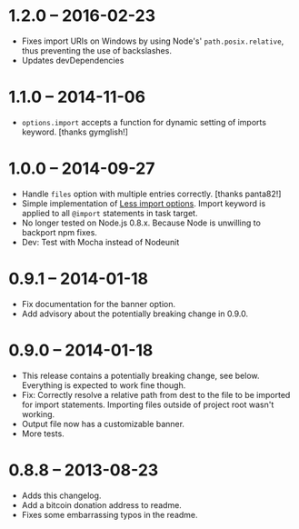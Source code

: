 # 1.2.0 – 2016-02-23

- Fixes import URIs on Windows by using Node's' `path.posix.relative`, thus preventing the use of backslashes.
- Updates devDependencies


# 1.1.0 – 2014-11-06

- `options.import` accepts a function for dynamic setting of imports keyword. [thanks gymglish!]

# 1.0.0 – 2014-09-27

- Handle `files` option with multiple entries correctly. [thanks panta82!]
- Simple implementation of [Less import options](https://github.com/MarcDiethelm/grunt-less-imports#options). Import keyword is applied to all `@import` statements in task target.
- No longer tested on Node.js 0.8.x. Because Node is unwilling to backport npm fixes.
- Dev: Test with Mocha instead of Nodeunit

# 0.9.1 – 2014-01-18

- Fix documentation for the banner option.
- Add advisory about the potentially breaking change in 0.9.0.

# 0.9.0 – 2014-01-18

- This release contains a potentially breaking change, see below. Everything is expected to work fine though.
- Fix: Correctly resolve a relative path from dest to the file to be imported for import statements. Importing files outside of project root wasn't working.
- Output file now has a customizable banner.
- More tests.

# 0.8.8 – 2013-08-23

- Adds this changelog.
- Add a bitcoin donation address to readme.
- Fixes some embarrassing typos in the readme.
